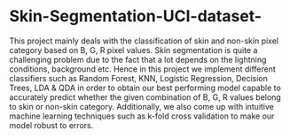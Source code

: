 # Skin-Segmentation-UCI-dataset-

This project mainly deals with the classification of skin and non-skin pixel category based on B, G, R pixel values. Skin segmentation is quite a challenging problem due to the fact that a lot depends on the lightning conditions, background etc. Hence in this project we implement different classifiers such as Random Forest, KNN, Logistic Regression, Decision Trees, LDA & QDA in order to obtain our best performing model capable to accurately predict whether the given combination of B, G, R values belong to skin or non-skin category. Additionally, we also come up with intuitive machine learning techniques such as k-fold cross validation to make our model robust to errors. 
